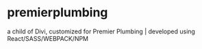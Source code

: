 # premierplumbing
a child of Divi, customized for Premier Plumbing | developed using React/SASS/WEBPACK/NPM
